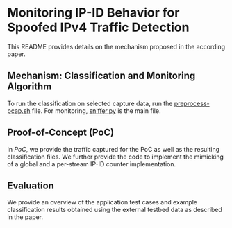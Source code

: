 # Monitoring IP-ID Behavior for Spoofed IPv4 Traffic Detection
This README provides details on the mechanism proposed in the according paper.

## Mechanism: Classification and Monitoring Algorithm
To run the classification on selected capture data, run the [preprocess-pcap.sh](mechanism/classification/preprocess-pcap.sh) file.
For monitoring, [sniffer.py](mechanism/monitoring/sniffer.py) is the main file.

## Proof-of-Concept (PoC)
In *PoC*, we provide the traffic captured for the PoC as well as the resulting classification files. We further provide the code to implement the mimicking of a global and a per-stream IP-ID counter implementation.

## Evaluation
We provide an overview of the application test cases and example classification results obtained using the external testbed data as described in the paper.
